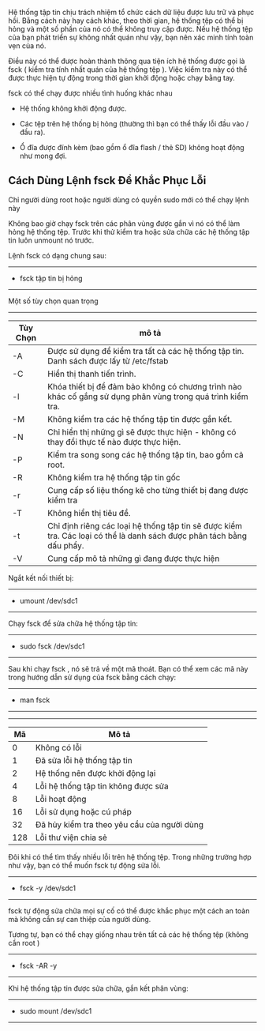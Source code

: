 Hệ thống tập tin chịu trách nhiệm tổ chức cách dữ liệu được lưu trữ và phục hồi. Bằng cách này hay cách khác, theo thời gian, hệ thống tệp có thể bị hỏng và một số phần của nó có thể không truy cập được. Nếu hệ thống tệp của bạn phát triển sự không nhất quán như vậy, bạn nên xác minh tính toàn vẹn của nó.

Điều này có thể được hoàn thành thông qua tiện ích hệ thống được gọi là fsck ( kiểm tra tính nhất quán của hệ thống tệp ). Việc kiểm tra này có thể được thực hiện tự động trong thời gian khởi động hoặc chạy bằng tay.

fsck có thể chạy được nhiều tình huống khác nhau 

- Hệ thống không khởi động được.

- Các tệp trên hệ thống bị hỏng (thường thì bạn có thể thấy lỗi đầu vào / đầu ra).

- Ổ đĩa được đính kèm (bao gồm ổ đĩa flash / thẻ SD) không hoạt động như mong đợi.

## Cách Dùng Lệnh fsck Để Khắc Phục Lỗi

Chỉ người dùng root hoặc người dùng có quyền sudo mới có thể chạy lệnh này

Không bao giờ chạy fsck trên các phân vùng được gắn vì nó có thể làm hỏng hệ thống tệp. Trước khi thử kiểm tra hoặc sửa chữa các hệ thống tập tin luôn unmount nó trước.

Lệnh fsck có dạng chung sau:

---
- fsck tập tin bị hỏng
---

Một số tùy chọn quan trọng

---
|Tùy Chọn|mô tả|
|-|-|
|-A|Được sử dụng để kiểm tra tất cả các hệ thống tập tin. Danh sách được lấy từ /etc/fstab|
|-C| Hiển thị thanh tiến trình.|
|-l|Khóa thiết bị để đảm bảo không có chương trình nào khác cố gắng sử dụng phân vùng trong quá trình kiểm tra.|
|-M|Không kiểm tra các hệ thống tập tin được gắn kết.|
|-N|Chỉ hiển thị những gì sẽ được thực hiện - không có thay đổi thực tế nào được thực hiện.|
|-P|Kiểm tra song song các hệ thống tập tin, bao gồm cả root.|
|-R|Không kiểm tra hệ thống tập tin gốc|
|-r|Cung cấp số liệu thống kê cho từng thiết bị đang được kiểm tra|
|-T| Không hiển thị tiêu đề.|
|-t|Chỉ định riêng các loại hệ thống tập tin sẽ được kiểm tra. Các loại có thể là danh sách được phân tách bằng dấu phẩy.|
|-V|Cung cấp mô tả những gì đang được thực hiện|

Ngắt kết nối thiết bị:

---
- umount /dev/sdc1
---

Chạy fsck để sửa chữa hệ thống tập tin:

---
- sudo fsck /dev/sdc1
---

Sau khi chạy fsck , nó sẽ trả về một mã thoát. Bạn có thể xem các mã này trong hướng dẫn sử dụng của fsck bằng cách chạy:

---
- man fsck
---


---
|Mã |Mô tả|
|-|-|
|0|Không có lỗi|
|1|Đã sửa lỗi hệ thống tập tin |
|2|Hệ thống nên được khởi động lại|
|4|Lỗi hệ thống tập tin không được sửa|
|8|Lỗi hoạt động|
|16|Lỗi sử dụng hoặc cú pháp|
|32|Đã hủy kiểm tra theo yêu cầu của người dùng|
|128|Lỗi thư viện chia sẻ |

Đôi khi có thể tìm thấy nhiều lỗi trên hệ thống tệp. Trong những trường hợp như vậy, bạn có thể muốn fsck tự động sửa lỗi.

---
- fsck -y /dev/sdc1
---

fsck tự động sửa chữa mọi sự cố có thể được khắc phục một cách an toàn mà không cần sự can thiệp của người dùng.

Tương tự, bạn có thể chạy giống nhau trên tất cả các hệ thống tệp (không cần root )

---
- fsck -AR -y 
---

Khi hệ thống tập tin được sửa chữa, gắn kết phân vùng:

---
- sudo mount /dev/sdc1
---





